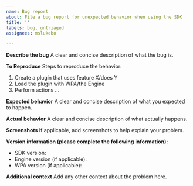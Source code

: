 ```yaml
---
name: Bug report
about: File a bug report for unexpected behavior when using the SDK
title: ''
labels: bug, untriaged
assignees: mslukebo

---
```


**Describe the bug**
A clear and concise description of what the bug is.

**To Reproduce**
Steps to reproduce the behavior:
1. Create a plugin that uses feature X/does Y
2. Load the plugin with WPA/the Engine
3. Perform actions ...

**Expected behavior**
A clear and concise description of what you expected to happen.

**Actual behavior**
A clear and concise description of what actually happens.

**Screenshots**
If applicable, add screenshots to help explain your problem.

**Version information (please complete the following information):**
 - SDK version:
 - Engine version (if applicable): 
 - WPA version (if applicable): 

**Additional context**
Add any other context about the problem here.
